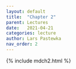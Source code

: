 ```yaml
---
layout: default
title:  "Chapter 2"
parent: Lectures
date:   2021-04-21
categories: lecture
author: Lars Pastewka
nav_order: 2
---
```

{% include mdch2.html %}